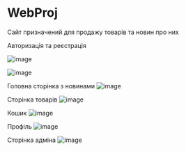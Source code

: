 # WebProj
Сайт призначений для продажу товарів та новин про них 

Авторизація та реєстрація 

![image](https://user-images.githubusercontent.com/60900412/178370379-c181025a-2900-48fe-8beb-9ec86e5bd580.png)

![image](https://user-images.githubusercontent.com/60900412/178370410-361c9f81-7120-4f28-9651-e6008a098454.png)

Головна сторінка з новинами 
![image](https://user-images.githubusercontent.com/60900412/178370439-2f7e31d5-b960-402d-bb44-64313249ae99.png)

Сторінка товарів 
![image](https://user-images.githubusercontent.com/60900412/178370465-6625b7e6-d467-4dc4-80b5-441e98786337.png)

Кошик
![image](https://user-images.githubusercontent.com/60900412/178370483-ce465503-037c-4925-9cd5-c823c5b64b1d.png)

Профіль
![image](https://user-images.githubusercontent.com/60900412/178370506-1cabbe0e-7bfe-4c6b-af31-058e0f07739d.png)

Сторінка адміна
![image](https://user-images.githubusercontent.com/60900412/178370773-3fc4d2d8-7158-4383-b893-87f443716108.png)
